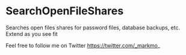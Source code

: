 # SearchOpenFileShares
Searches open files shares for password files, database backups, etc.  Extend as you see fit

Feel free to follow me on Twitter https://twitter.com/_markmo_

